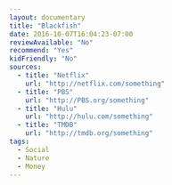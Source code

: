 ```yaml
---
layout: documentary
title: "Blackfish"
date: 2016-10-07T16:04:23-07:00
reviewAvailable: "No"
recommend: "Yes"
kidFriendly: "No"
sources:
  - title: "Netflix"
    url: "http://netflix.com/something"
  - title: "PBS"
    url: "http://PBS.org/something"
  - title: "Hulu"
    url: "http://hulu.com/something"
  - title: "TMDB"
    url: "http://tmdb.org/something"
tags:
  - Social
  - Nature
  - Money
---
```


